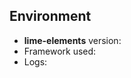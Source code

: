 <!-- Please be as detailed as possible! -->

## Environment
<!-- For requests for support or troubleshooting. -->

- **lime-elements** version: <!-- Version set in package.json -->
- Framework used: <!-- The framework or similar used to consume lime-elements (Angular, StencilJS, Polymer) -->
- Logs: <!-- any relevant logs or error messages -->
